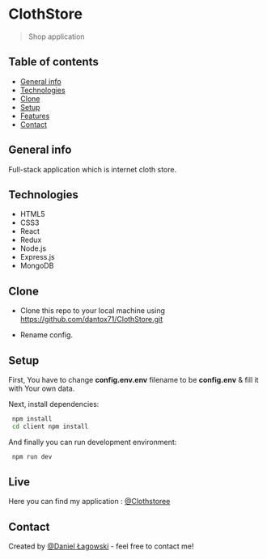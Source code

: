 # ClothStore

> Shop application

## Table of contents

- [General info](#general-info)
- [Technologies](#technologies)
- [Clone](#clone)
- [Setup](#setup)
- [Features](#features)
- [Contact](#contact)

## General info

Full-stack application which is internet cloth store.

## Technologies

- HTML5
- CSS3
- React
- Redux
- Node.js
- Express.js
- MongoDB

## Clone

- Clone this repo to your local machine using https://github.com/dantox71/ClothStore.git

- Rename config.

## Setup

First, You have to change <b>config.env.env</b> filename to be <b>config.env</b> & fill it with Your own data.

Next, install dependencies:

```bash
 npm install
 cd client npm install
```

And finally you can run development environment:

```bash
 npm run dev
```

## Live

Here you can find my application : [@Clothstoree](http://clothstoree.herokuapp.com)

## Contact

Created by [@Daniel Łagowski](https://daniellagowski.netlify.com/) - feel free to contact me!

